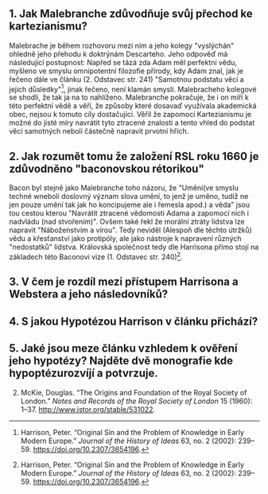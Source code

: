 ## 1. Jak Malebranche zdůvodňuje svůj přechod ke kartezianismu?
Malebrache je během rozhovoru mezi ním a jeho kolegy "vyslýchán" ohledně jeho přehodu k doktrýnám Descarteho. Jeho odpověď má následující postupnost: Napřed se tázá zda Adam měl perfektní vědu, myšleno ve smyslu omnipotentní filozofie přírody, kdy Adam znal, jak je řečeno dále ve článku (2. Odstavec str. 241) "Samotnou podstatu věcí a jejich důsledky"[^1], jinak řečeno, není klamán smysli. Malebracheho kolegové se shodli, že tak ja na to nahlíženo. Malebranche pokračuje, že i on míří k této perfektní vědě a věří, že způsoby které dosavaď využívala akademická obec, nejsou k tomuto cíly dostačující. Věřil že zapomocí Kartezianismu je možné do jisté míry navrátit tyto ztracené znalosti a tento vhled do podstat věcí samotných neboli částečně napravit prvotní hřích.
## 2. Jak rozumět tomu že založení RSL roku 1660 je zdůvodněno "baconovskou rétorikou"
Bacon byl stejně jako Malebranche toho názoru, že "Umění(ve smyslu techné wneboli doslovný význam slova umění, to jenž je uměno, tudíž ne jen pouze umění tak jak ho koncipujeme ale i řemesla apod.) a věda" jsou tou cestou kterou "Navrátit ztracené vědomosti Adama a zapomocí nich i nadvládu (nad stvořením)". Ovšem také řekl že morální ztráty lidstva lze napravit "Náboženstvím a vírou". Tedy neviděl (Alespoň dle těchto útržků) vědu a křesťanství jako protipóly, ale jako nástroje k napravení různých "nedostatků" lidstva.
Královská společnost tedy dle Harrisona přímo stojí na základech této Baconovi vize (1. Odstavec str. 240)[^1].

## 3. V čem je rozdíl mezi přístupem Harrisona a Webstera a jeho následovníků?
## 4. S jakou Hypotézou Harrison v článku přichází?
## 5. Jaké jsou meze článku vzhledem k ověření jeho hypotézy? Najděte dvě monografie kde hypoptézurozvíjí a potvrzuje.

2. McKie, Douglas. “The Origins and Foundation of the Royal Society of London.” _Notes and Records of the Royal Society of London_ 15 (1960): 1–37. http://www.jstor.org/stable/531022.
[^1]: Harrison, Peter. “Original Sin and the Problem of Knowledge in Early Modern Europe.” _Journal of the History of Ideas_ 63, no. 2 (2002): 239–59. https://doi.org/10.2307/3654196.
